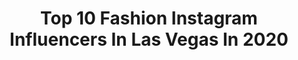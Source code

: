 ---
title: Top 10 Fashion Instagram Influencers In Las Vegas In 2020
description: >-
  Find top fashion Instagram influencers in Las Vegas in 2020. Most popular hashtags: #fashion #lasvegas #makeup #beauty.
platform: Instagram
profiles:
  - username: "glowinriss"
    fullname: >-
      Marissa A
    location: "United States"
    followers: 54315
    engagement: 296
    commentsToLikes: 0.024018
    avatar: "https://scontent-ams4-1.cdninstagram.com/v/t51.2885-19/s320x320/84635927_552264715405579_1508096049942626304_n.jpg?_nc_ht=scontent-ams4-1.cdninstagram.com&_nc_ohc=X_Gf5TEsLwoAX8FjMTo&oh=7b935961a0bccb0aac5755f13a10a719&oe=5EBA782D"
    verified: false
    hashtags: "#fourthraybeauty, #boxflowers, #momboss, #foundationroutine"
  - username: "awmyposh"
    fullname: >-
      Anne Wright
    location: "United States"
    followers: 72366
    engagement: 88
    commentsToLikes: 0.207439
    avatar: "https://scontent-ams4-1.cdninstagram.com/v/t51.2885-19/s320x320/75426250_2432214047032186_8364061119442059264_n.jpg?_nc_ht=scontent-ams4-1.cdninstagram.com&_nc_ohc=Ow0rmtEA_dYAX8XXH4W&oh=3f64ad3e2f97ca7885056d716131b05c&oe=5EB24716"
    verified: false
    hashtags: "#avongiftedme, #foodlv, #muaoftheday, #primerapure"
  - username: "adokiye"
    fullname: >-
      Arc, Amb, ADOKIYE NGOZI KYRIAN
    location: "United States"
    followers: 96743
    engagement: 96
    commentsToLikes: 0.042646
    avatar: "https://scontent-ams4-1.cdninstagram.com/v/t51.2885-19/s320x320/53340370_444309516306574_9170435242081648640_n.jpg?_nc_ht=scontent-ams4-1.cdninstagram.com&_nc_ohc=iyFoppLJCL4AX-WOMCE&oh=6f0ef121bef77a7df02cf505e9c36064&oe=5EBCBB46"
    verified: true
    hashtags: "#22nd, #global, #palmangels, #signature"
  - username: "matthewjordansmith"
    fullname: >-
      Matthew Jordan Smith
    location: "United States"
    followers: 15399
    engagement: 236
    commentsToLikes: 0.045797
    avatar: "https://scontent-bos3-1.cdninstagram.com/v/t51.2885-19/s320x320/64810685_599203793936886_4489436225387626496_n.jpg?_nc_ht=scontent-bos3-1.cdninstagram.com&_nc_ohc=uZGqymE-B9wAX94CajC&oh=9363685ba9adc7c486e797595e0d8656&oe=5EBC75F6"
    verified: false
    hashtags: "#beautyphotographer, #photography, #dontmaskyourfears, #motionseries"
  - username: "lawrencepgivens"
    fullname: >-
      Lawrence P Givens
    location: "United States"
    followers: 21193
    engagement: 100
    commentsToLikes: 0.073288
    avatar: "https://scontent-ams4-1.cdninstagram.com/v/t51.2885-19/s320x320/83796473_2709260069190775_3490711661684195328_n.jpg?_nc_ht=scontent-ams4-1.cdninstagram.com&_nc_ohc=n1qp-PUxXPIAX8qaYsh&oh=742fbd7042b66d4338c4890829d6e3c6&oe=5EBC66F6"
    verified: false
    hashtags: "#hair, #bridalfashion, #wbff, #cabo"
  - username: "thejustinreese"
    fullname: >-
      Justin A Reese, Esq.
    location: "United States"
    followers: 31352
    engagement: 338
    commentsToLikes: 0.053475
    avatar: "https://scontent-lhr8-1.cdninstagram.com/v/t51.2885-19/s320x320/34616858_245091552907176_7559916557275496448_n.jpg?_nc_ht=scontent-lhr8-1.cdninstagram.com&_nc_ohc=1clOeI9yhAoAX-94otc&oh=f6faa56f001c9a99da4dd2f27773b8c9&oe=5EB97DD2"
    verified: true
    hashtags: "#law, #mamba, #southerncharm, #lsufootball"
  - username: "theonlybadasscoco"
    fullname: >-
      Badass Coco - Entertainer
    location: "United States"
    followers: 10855
    engagement: 596
    commentsToLikes: 0.025535
    avatar: "https://scontent-lhr8-1.cdninstagram.com/v/t51.2885-19/s320x320/82589760_336461517314285_2315922593082769408_n.jpg?_nc_ht=scontent-lhr8-1.cdninstagram.com&_nc_ohc=9tOtCcZCI_QAX-VfGEv&oh=1b18e6fd27dfce3ad27ff1c98b0c7165&oe=5EBBB2BB"
    verified: false
    hashtags: "#swarovskicrystals, #fanart, #artwork, #crazygirlshollywood"
  - username: "sltphoto"
    fullname: >-
      Sam Terry
    location: "United States"
    followers: 15568
    engagement: 697
    commentsToLikes: 0.039011
    avatar: "https://scontent-lhr8-1.cdninstagram.com/v/t51.2885-19/s320x320/49803770_214317319474002_323394162462294016_n.jpg?_nc_ht=scontent-lhr8-1.cdninstagram.com&_nc_ohc=IeJALXHvbxoAX_hhvuS&oh=6fa2dd142434749c5d1f16bce541442e&oe=5EB9B4E9"
    verified: false
    hashtags: "#nikon, #oklahomamodels, #prettylittlething, #godoxad600"
  - username: "jordyn_lenae"
    fullname: >-
      Jordyn
    location: "United States"
    followers: 11112
    engagement: 634
    commentsToLikes: 0.035991
    avatar: "https://scontent-ort2-1.cdninstagram.com/v/t51.2885-19/s320x320/80561010_2677875582446069_959277505292795904_n.jpg?_nc_ht=scontent-ort2-1.cdninstagram.com&_nc_ohc=UAMtAWAYrbsAX9pNJ90&oh=08096502102553c23258fa4fe5535708&oe=5EBB1DF2"
    verified: false
    hashtags: "#90saesthetic, #rainbow, #givingtuesday, #teenstyles"
  - username: "kammmmmiii"
    fullname: >-
      кαm💕
    location: "United States"
    followers: 6060
    engagement: 1576
    commentsToLikes: 0.033226
    avatar: "https://scontent-lhr8-1.cdninstagram.com/v/t51.2885-19/s320x320/83186677_204964673883733_5370398201788497920_n.jpg?_nc_ht=scontent-lhr8-1.cdninstagram.com&_nc_ohc=REDWmCYwI7oAX9zSfTt&oh=621b242b89e81861792b3a4afa4c2bd9&oe=5EBADE1F"
    verified: false
    hashtags: "#foodphotography, #manhattan, #bikini, #colombia"
---